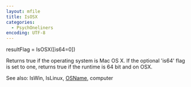 ```yaml
---
layout: mfile
title: IsOSX
categories:
  - PsychOneliners
encoding: UTF-8
---
```


resultFlag = IsOSX([is64=0])

Returns true if the operating system is Mac OS X.
If the optional 'is64' flag is set to one, returns
true if the runtime is 64 bit and on OSX.

See also: IsWin, IsLinux, [OSName](/docs/OSName), computer